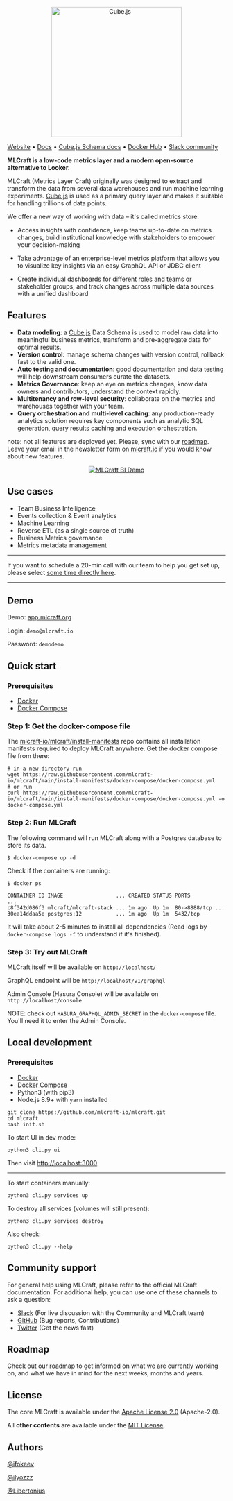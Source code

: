 <p align="center"><a href="https://mlcraft.io"><img src="https://i.imgur.com/lVUNQtT.png" alt="Cube.js" width="300px"></a></p>

[Website](https://mlcraft.io) • [Docs](./docs/README.md) • [Cube.js Schema docs](https://cube.dev/docs/getting-started-cubejs-schema) • [Docker Hub](https://hub.docker.com/u/mlcraft) • [Slack community](https://join.slack.com/t/mlcraft/shared_invite/zt-vg2tk8dh-sKA_W67BBcLLGXEKX78~dQ)


__MLCraft is a low-code metrics layer and a modern open-source alternative to Looker.__ 

MLCraft (Metrics Layer Craft) originally was designed to extract and transform the data from several data warehouses and run machine learning experiments. [Cube.js](https://github.com/cube-js/cube.js/) is used as a primary query layer and makes it suitable for handling
trillions of data points.

We offer a new way of working with data – it's called metrics store.

* Access insights with confidence, keep teams up-to-date on metrics changes, build institutional knowledge with stakeholders to empower your decision-making

* Take advantage of an enterprise-level metrics platform that allows you to visualize key insights via an easy GraphQL API or JDBC client

* Create individual dashboards for different roles and teams or stakeholder groups, and track changes across multiple data sources with a unified dashboard

## Features
* **Data modeling**: a [Cube.js](https://github.com/cube-js/cube.js/) Data Schema is used to model raw data into meaningful business metrics, transform and pre-aggregate data for optimal results.
* **Version control**: manage schema changes with version control, rollback fast to the valid one.
* **Auto testing and documentation**: good documentation and data testing will help downstream consumers curate the datasets.
* **Metrics Governance**: keep an eye on metrics changes, know data owners and contributors, understand the context rapidly.
* **Multitenancy and row-level security**: collaborate on the metrics and warehouses together with your team.
* **Query orchestration and multi-level caching**: any production-ready analytics solution requires key components such as analytic SQL generation, query results caching and execution orchestration.

note: not all features are deployed yet. Please, sync with our [roadmap](https://github.com/mlcraft-io/mlcraft/projects). Leave your email in the newsletter form on [mlcraft.io](https://mlcraft.io) if you would know about new features.

<div align="center">
  <a href="https://youtu.be/-ivNme3sfGs"><img src="https://i.imgur.com/RW7wKI9.png" alt="MLCraft BI Demo"></a>
</div>

## Use cases

* Team Business Intelligence
* Events collection & Event analytics
* Machine Learning
* Reverse ETL (as a single source of truth)
* Business Metrics governance
* Metrics metadata management

---

If you want to schedule a 20-min call with our team to help you get set up, please select [some time directly here](https://calendly.com/mlcraft-io/video-meeting).

------

## Demo

Demo: [app.mlcraft.org](https://app.mlcraft.org)

Login: `demo@mlcraft.io`

Password: `demodemo`

## Quick start

### Prerequisites

- [Docker](https://docs.docker.com/install)
- [Docker Compose](https://docs.docker.com/compose/install)

### Step 1: Get the docker-compose file

The [mlcraft-io/mlcraft/install-manifests](https://github.com/mlcraft-io/mlcraft/tree/main/install-manifests) repo
contains all installation manifests required to deploy MLCraft anywhere. Get the docker compose file from there:

```
# in a new directory run
wget https://raw.githubusercontent.com/mlcraft-io/mlcraft/main/install-manifests/docker-compose/docker-compose.yml
# or run
curl https://raw.githubusercontent.com/mlcraft-io/mlcraft/main/install-manifests/docker-compose/docker-compose.yml -o docker-compose.yml
```

### Step 2: Run MLCraft

The following command will run MLCraft along with a Postgres database to store its data.

```
$ docker-compose up -d
```

Check if the containers are running:

```
$ docker ps

CONTAINER ID IMAGE                 ... CREATED STATUS PORTS          ...
c8f342d086f3 mlcraft/mlcraft-stack ... 1m ago  Up 1m  80->8888/tcp ...
30ea14ddaa5e postgres:12           ... 1m ago  Up 1m  5432/tcp    
```

It will take about 2-5 minutes to install all dependencies (Read logs by `docker-compose logs -f` to understand if it's finished).

### Step 3: Try out MLCraft

MLCraft itself will be available on `http://localhost/`

GraphQL endpoint will be `http://localhost/v1/graphql`

Admin Console (Hasura Console) will be available on `http://localhost/console`

NOTE: check out `HASURA_GRAPHQL_ADMIN_SECRET` in the `docker-compose` file. You'll need it to enter the Admin Console.

## Local development 

### Prerequisites

- [Docker](https://docs.docker.com/install)
- [Docker Compose](https://docs.docker.com/compose/install)
- Python3 (with pip3)
- Node.js 8.9+ with `yarn` installed

```
git clone https://github.com/mlcraft-io/mlcraft.git
cd mlcraft
bash init.sh
```

To start UI in dev mode:

```
python3 cli.py ui
```

Then visit [http://localhost:3000](http://localhost:3000)

---

To start containers manually:

```
python3 cli.py services up
```

To destroy all services (volumes will still present):

```
python3 cli.py services destroy
```

Also check:

```
python3 cli.py --help
```

## Community support

For general help using MLCraft, please refer to the official MLCraft documentation. For additional help, you can use one of these channels to ask a question:

* [Slack](https://join.slack.com/t/mlcraft/shared_invite/zt-vg2tk8dh-sKA_W67BBcLLGXEKX78~dQ) \(For live discussion with the Community and MLCraft team\)
* [GitHub](https://github.com/mlcraft-io/mlcraft) \(Bug reports, Contributions\)
* [Twitter](https://twitter.com/mlcraft_io) \(Get the news fast\)

## Roadmap

Check out our [roadmap](https://github.com/mlcraft-io/mlcraft/projects) to get informed on what we are currently working on, and what we have in mind for the next weeks, months and years.

## License

The core MLCraft is available under the [Apache License 2.0](https://github.com/mlcraft-io/mlcraft/blob/main/LICENSE) (Apache-2.0).

All **other contents** are available under the [MIT License](LICENSE-community).

## Authors

[@ifokeev](https://github.com/ifokeev)

[@ilyozzz](https://github.com/ilyozzz)

[@Libertonius](https://github.com/Libertonius)
